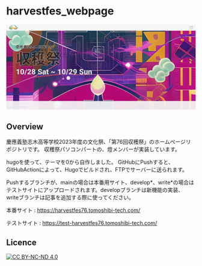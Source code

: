 # harvestfes_webpage

![img](https://github.com/Tomoshibi-technology/harvestfes_webpage/blob/main/readme.png)

## Overview

慶應義塾志木高等学校2023年度の文化祭、「第76回収穫祭」のホームページリポジトリです。
収穫祭パソコンパートの、燈メンバーが実装しています。

hugoを使って、テーマを0から自作しました。
GitHubにPushすると、GitHubActionによって、Hugoでビルドされ、FTPでサーバーに送られます。

Pushするブランチが、mainの場合は本番用サイト、develop*、write*の場合はテストサイトにアップロードされます。developブランチは新機能の実装、writeブランチは記事を追加する際に使ってください。

本番サイト : https://harvestfes76.tomoshibi-tech.com/

テストサイト : https://test-harvestfes76.tomoshibi-tech.com/


## Licence

[![CC BY-NC-ND 4.0](https://i.creativecommons.org/l/by-nc-nd/4.0/88x31.png)](https://creativecommons.org/licenses/by-nc-nd/4.0/)



